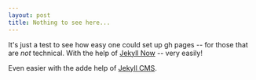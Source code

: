 ```yaml
---
layout: post
title: Nothing to see here...
---
```


It's just  a test to see how easy one could set up gh pages -- for those that are *not* technical. With the help of 
[Jekyll Now](https://github.com/barryclark/jekyll-now) -- very easily!

Even easier with the adde help of [Jekyll CMS](https://github.com/mgax/jekyllcms).
